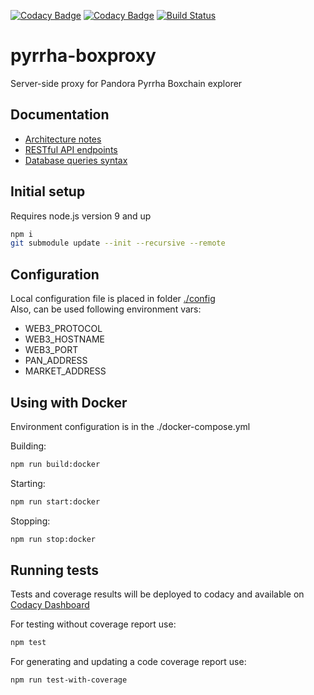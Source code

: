 [![Codacy Badge](https://api.codacy.com/project/badge/Grade/0679e7f0518248b49821f1f60f1f3be6)](https://www.codacy.com/app/kostysh/pyrrha-boxproxy?utm_source=github.com&amp;utm_medium=referral&amp;utm_content=pandoraboxchain/pyrrha-boxproxy&amp;utm_campaign=Badge_Grade) [![Codacy Badge](https://api.codacy.com/project/badge/Coverage/ecb18a8ad15a42498b68baf016654812)](https://www.codacy.com/app/kostysh/pyrrha-boxproxy?utm_source=github.com&utm_medium=referral&utm_content=pandoraboxchain/pyrrha-boxproxy&utm_campaign=Badge_Coverage) [![Build Status](https://travis-ci.org/pandoraboxchain/pyrrha-boxproxy.svg?branch=master)](https://travis-ci.org/pandoraboxchain/pyrrha-boxproxy)  

# pyrrha-boxproxy

Server-side proxy for Pandora Pyrrha Boxchain explorer

## Documentation
- [Architecture notes](./docs/architecture.md)
- [RESTful API endpoints](./docs/restfulapi.md)
- [Database queries syntax](./docs/dbquery.md) 

## Initial setup
Requires node.js version 9 and up
```sh
npm i
git submodule update --init --recursive --remote
```

## Configuration
Local configuration file is placed in folder [./config](./config)  
Also, can be used following environment vars:
- WEB3_PROTOCOL
- WEB3_HOSTNAME
- WEB3_PORT
- PAN_ADDRESS
- MARKET_ADDRESS

## Using with Docker
Environment configuration is in the ./docker-compose.yml

Building:
```sh
npm run build:docker
```

Starting:
```sh
npm run start:docker
```

Stopping:
```sh
npm run stop:docker
```
## Running tests  
Tests and coverage results will be deployed to codacy and available on [Codacy Dashboard](https://www.codacy.com/app/kostysh/pyrrha-boxproxy?utm_source=github.com&utm_medium=referral&utm_content=pandoraboxchain/pyrrha-boxproxy&utm_campaign=Badge_Coverage)

For testing without coverage report use:
```sh
npm test
```
For generating and updating a code coverage report use:
```sh
npm run test-with-coverage
```